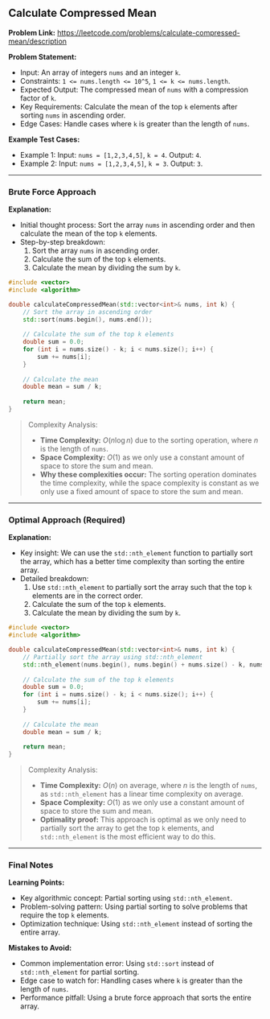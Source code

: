 ## Calculate Compressed Mean
**Problem Link:** https://leetcode.com/problems/calculate-compressed-mean/description

**Problem Statement:**
- Input: An array of integers `nums` and an integer `k`.
- Constraints: `1 <= nums.length <= 10^5`, `1 <= k <= nums.length`.
- Expected Output: The compressed mean of `nums` with a compression factor of `k`.
- Key Requirements: Calculate the mean of the top `k` elements after sorting `nums` in ascending order.
- Edge Cases: Handle cases where `k` is greater than the length of `nums`.

**Example Test Cases:**
- Example 1: Input: `nums = [1,2,3,4,5]`, `k = 4`. Output: `4`.
- Example 2: Input: `nums = [1,2,3,4,5]`, `k = 3`. Output: `3`.

---

### Brute Force Approach

**Explanation:**
- Initial thought process: Sort the array `nums` in ascending order and then calculate the mean of the top `k` elements.
- Step-by-step breakdown:
  1. Sort the array `nums` in ascending order.
  2. Calculate the sum of the top `k` elements.
  3. Calculate the mean by dividing the sum by `k`.

```cpp
#include <vector>
#include <algorithm>

double calculateCompressedMean(std::vector<int>& nums, int k) {
    // Sort the array in ascending order
    std::sort(nums.begin(), nums.end());
    
    // Calculate the sum of the top k elements
    double sum = 0.0;
    for (int i = nums.size() - k; i < nums.size(); i++) {
        sum += nums[i];
    }
    
    // Calculate the mean
    double mean = sum / k;
    
    return mean;
}
```

> Complexity Analysis:
> - **Time Complexity:** $O(n \log n)$ due to the sorting operation, where $n$ is the length of `nums`.
> - **Space Complexity:** $O(1)$ as we only use a constant amount of space to store the sum and mean.
> - **Why these complexities occur:** The sorting operation dominates the time complexity, while the space complexity is constant as we only use a fixed amount of space to store the sum and mean.

---

### Optimal Approach (Required)

**Explanation:**
- Key insight: We can use the `std::nth_element` function to partially sort the array, which has a better time complexity than sorting the entire array.
- Detailed breakdown:
  1. Use `std::nth_element` to partially sort the array such that the top `k` elements are in the correct order.
  2. Calculate the sum of the top `k` elements.
  3. Calculate the mean by dividing the sum by `k`.

```cpp
#include <vector>
#include <algorithm>

double calculateCompressedMean(std::vector<int>& nums, int k) {
    // Partially sort the array using std::nth_element
    std::nth_element(nums.begin(), nums.begin() + nums.size() - k, nums.end());
    
    // Calculate the sum of the top k elements
    double sum = 0.0;
    for (int i = nums.size() - k; i < nums.size(); i++) {
        sum += nums[i];
    }
    
    // Calculate the mean
    double mean = sum / k;
    
    return mean;
}
```

> Complexity Analysis:
> - **Time Complexity:** $O(n)$ on average, where $n$ is the length of `nums`, as `std::nth_element` has a linear time complexity on average.
> - **Space Complexity:** $O(1)$ as we only use a constant amount of space to store the sum and mean.
> - **Optimality proof:** This approach is optimal as we only need to partially sort the array to get the top `k` elements, and `std::nth_element` is the most efficient way to do this.

---

### Final Notes

**Learning Points:**
- Key algorithmic concept: Partial sorting using `std::nth_element`.
- Problem-solving pattern: Using partial sorting to solve problems that require the top `k` elements.
- Optimization technique: Using `std::nth_element` instead of sorting the entire array.

**Mistakes to Avoid:**
- Common implementation error: Using `std::sort` instead of `std::nth_element` for partial sorting.
- Edge case to watch for: Handling cases where `k` is greater than the length of `nums`.
- Performance pitfall: Using a brute force approach that sorts the entire array.